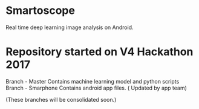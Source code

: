 # Smartoscope
Real time deep learning image analysis on Android.

# Repository started on V4 Hackathon 2017
Branch - Master
Contains machine learning model and python scripts
Branch - Smarphone
Contains android app files. ( Updated by app team)

(These branches will be consolidated soon.)



